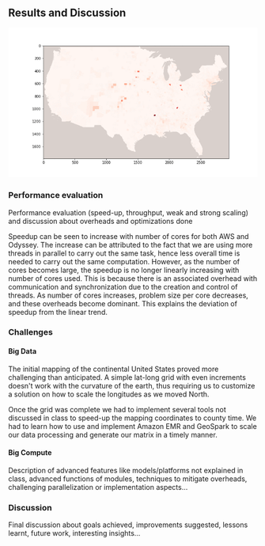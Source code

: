 ## Results and Discussion
<p align="center">
<img src="https://raw.githubusercontent.com/not-a-hot-dog/parallelized-disease-modeling/gh-pages/_images/data_spread.gif"/>
</p>

### Performance evaluation
Performance evaluation (speed-up, throughput, weak and strong scaling) and discussion about overheads and optimizations done

Speedup can be seen to increase with number of cores for both AWS and Odyssey. The increase can be attributed to the fact that we are using more threads in parallel to carry out the same task, hence less overall time is needed to carry out the same computation. However, as the number of cores becomes large, the speedup is no longer linearly increasing with number of cores used. This is because there is an associated overhead with communication and synchronization due to the creation and control of threads. As number of cores increases, problem size per core decreases, and these overheads become dominant. This explains the deviation of speedup from the linear trend.

### Challenges
#### Big Data
The initial mapping of the continental United States proved more challenging than anticipated. A simple lat-long grid with even increments doesn't work with the curvature of the earth, thus requiring us to customize a solution on how to scale the longitudes as we moved North.

Once the grid was complete we had to implement several tools not discussed in class to speed-up the mapping coordinates to county time. We had to learn how to use and implement Amazon EMR and GeoSpark to scale our data processing and generate our matrix in a timely manner.

#### Big Compute

Description of advanced features like models/platforms not explained in class, advanced functions of modules, techniques to mitigate overheads, challenging parallelization or implementation aspects...

### Discussion
Final discussion about goals achieved, improvements suggested, lessons learnt, future work, interesting insights…
